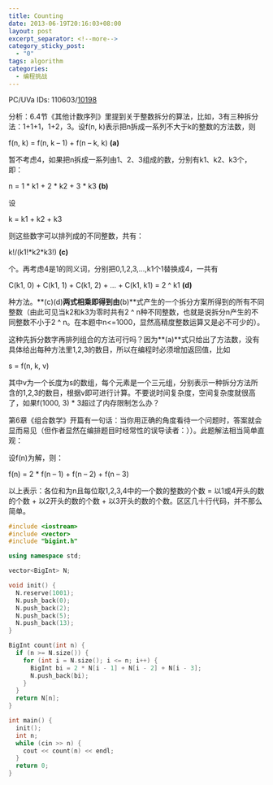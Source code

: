 ```yaml
---
title: Counting
date: 2013-06-19T20:16:03+08:00
layout: post
excerpt_separator: <!--more-->
category_sticky_post:
  - "0"
tags: algorithm
categories:
  - 编程挑战
---
```

PC/UVa IDs: 110603/<a href="http://uva.onlinejudge.org/index.php?option=com_onlinejudge&#038;Itemid=8&#038;page=show_problem&#038;problem=1139" target="_blank">10198</a>

分析：6.4节《其他计数序列》里提到关于整数拆分的算法，比如，3有三种拆分法：1+1+1，1+2，3。设f(n, k)表示把n拆成一系列不大于k的整数的方法数，则
  
f(n, k) = f(n, k &#8211; 1) + f(n &#8211; k, k) **(a)**
  
暂不考虑4，如果把n拆成一系列由1、2、3组成的数，分别有k1、k2、k3个，即：
  
n = 1 \* k1 + 2 \* k2 + 3 * k3 **(b)**
  
设
  
k = k1 + k2 + k3
  
则这些数字可以排列成的不同整数，共有：　<!--more-->


  
k!/(k1!\*k2\*k3!) **(c)**
  
个。再考虑4是1的同义词，分别把0,1,2,3,&#8230;,k1个1替换成4，一共有
  
C(k1, 0) + C(k1, 1) + C(k1, 2) + &#8230; + C(k1, k1) = 2 ^ k1 **(d)**
  
种方法。**(c)(d)**两式相乘即得到由**(b)**式产生的一个拆分方案所得到的所有不同整数（由此可见当k2和k3为零时共有2 ^ n种不同整数，也就是说拆分n产生的不同整数不小于2 ^ n。在本题中n<=1000，显然高精度整数运算又是必不可少的）。
      
这种先拆分数字再排列组合的方法可行吗？因为**(a)**式只给出了方法数，没有具体给出每种方法里1,2,3的数目，所以在编程时必须增加返回值，比如
  
s = f(n, k, v)
  
其中v为一个长度为s的数组，每个元素是一个三元组，分别表示一种拆分方法所含的1,2,3的数目，根据v即可进行计算。不要说时间复杂度，空间复杂度就很高了，如果f(1000, 3) * 3超过了内存限制怎么办？
      
第6章《组合数学》开篇有一句话：当你用正确的角度看待一个问题时，答案就会显而易见（但作者显然在编排题目时经常性的误导读者：））。此题解法相当简单直观：
  
设f(n)为解，则：
  
f(n) = 2 * f(n &#8211; 1) + f(n &#8211; 2) + f(n &#8211; 3)
  
以上表示：各位和为n且每位取1,2,3,4中的一个数的整数的个数 = 以1或4开头的数的个数 + 以2开头的数的个数 + 以3开头的数的个数。区区几十行代码，并不那么简单。

```cpp
#include <iostream>
#include <vector>
#include "bigint.h"

using namespace std;

vector<BigInt> N;

void init() {
  N.reserve(1001);
  N.push_back(0);
  N.push_back(2);
  N.push_back(5);
  N.push_back(13);
}

BigInt count(int n) {
  if (n >= N.size()) {
    for (int i = N.size(); i <= n; i++) {
      BigInt bi = 2 * N[i - 1] + N[i - 2] + N[i - 3];
      N.push_back(bi);
    }
  }
  return N[n];
}

int main() {
  init();
  int n;
  while (cin >> n) {
    cout << count(n) << endl;
  }
  return 0;
}
```

